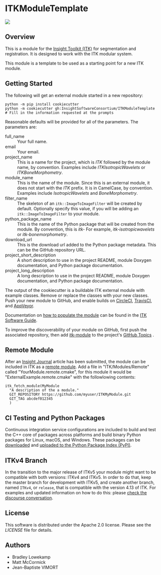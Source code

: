 ITKModuleTemplate
=================

[![][gha-img]][gha-link]

[gha-img]: https://github.com/InsightSoftwareConsortium/ITKModuleTemplate/actions/workflows/build-test-package.yml/badge.svg
[gha-link]: https://github.com/InsightSoftwareConsortium/ITKModuleTemplate/actions/workflows/build-test-package.yml


Overview
--------

This is a module for the [Insight Toolkit (ITK)](https://itk.org) for
segmentation and registration. It is designed to work with the ITK
modular system.

This module is a template to be used as a starting point for a new ITK
module.

Getting Started
---------------

The following will get an external module started in a new repository:

    python -m pip install cookiecutter
    python -m cookiecutter gh:InsightSoftwareConsortium/ITKModuleTemplate
    # Fill in the information requested at the prompts

Reasonable defaults will be provided for all of the parameters. The
parameters are:

<dl>
<dt>full_name</dt>
<dd>Your full name.</dd>

<dt>email</dt>
<dd>Your email.</dd>

<dt>project_name</dt>
<dd>This is a name for the project, which is <i>ITK</i> followed by the module
name, by convention. Examples include <i>ITKIsotropicWavelets</i> or
<i>ITKBoneMorphometry</i>.<dd>

<dt>module_name</dt>
<dd>This is the name of the module. Since this is an external module, it
does not start with the <i>ITK</i> prefix. It is in CamelCase, by convention.
Examples include <i>IsotropicWavelets</i> and <i>BoneMorphometry</i>.<dd>

<dt>filter_name</dt>
<dd>The skeleton of an <code>itk::ImageToImageFilter</code> will be created by default.
Optionally specify this value, if you will be adding an
<code>itk::ImageToImageFilter</code> to your module.</dt>

<dt>python_package_name</dt>
<dd>This is the name of the Python package that will be created from the
module. By convention, this is <i>itk-<project_name in lower case></i>
For example, <i>itk-isotropicwavelets</i> or <i>itk-bonemorphometry</i>.</dd>

<dt>download_url</dt>
<dd>This is the download url added to the Python package metadata. This can
be the GitHub repository URL.</dd>

<dt>project_short_description</dt>
<dd>A short description to use in the project README, module Doxygen
documentation, and Python package documentation.</dd>

<dt>project_long_description</dt>
<dd>A long description to use in the project README, module Doxygen
documentation, and Python package documentation.</dd>
</dl>

The output of the cookiecutter is a buildable ITK external module with
example classes. Remove or replace the classes with your new classes.
Push your new module to GitHub, and enable builds on
[CircleCI](https://circleci.com/), [TravisCI](https://travis-ci.org/),
and [AppVeyor](https://www.appveyor.com/).

Documentation on [how to populate the
module](https://itk.org/ITKSoftwareGuide/html/Book1/ITKSoftwareGuide-Book1ch9.html#x50-1430009)
can be found in the [ITK Software
Guide](https://itk.org/ITKSoftwareGuide/html/).

To improve the discoverability of your module on GitHub, first push the
associated repository, then add
[itk-module](https://github.com/topics/itk-module) to the project's
[GitHub Topics](https://help.github.com/articles/about-topics/) .

Remote Module
-------------

After an [Insight Journal](https://www.insight-journal.org/) article has
been submitted, the module can be included in ITK as a [remote
module](https://itk.org/ITKSoftwareGuide/html/Book1/ITKSoftwareGuide-Book1ch9.html#x55-1640009.7).
Add a file in "ITK/Modules/Remote" called "YourModule.remote.cmake", for
this module it would be "ExternalExample.remote.cmake" with the
followlowing contents:

    itk_fetch_module(MyModule
      "A description of the a module."
      GIT_REPOSITORY https://github.com/myuser/ITKMyModule.git
      GIT_TAG abcdef012345
      )

CI Testing and Python Packages
------------------------------

Continuous integration service configurations are included to build
and test the C++ core of packages across platforms and build binary
Python packages for Linux, macOS, and Windows. These packages can be
[downloaded](https://itkpythonpackage.readthedocs.io/en/master/Build_ITK_Module_Python_packages.html#github-automated-ci-package-builds)
and [uploaded to the Python Package Index
(PyPI)](https://itkpythonpackage.readthedocs.io/en/master/Build_ITK_Module_Python_packages.html#upload-the-packages-to-pypi).

ITKv4 Branch
------------

In the transition to the major release of ITKv5 your module might want
to be compatible with both versions: ITKv4 and ITKv5. In order to do
that, keep the master branch for development with ITKv5, and create
another branch, named `ITKv4`, or `release`, that is compatible with the
version 4.13 of ITK. For examples and updated information on how to do
this: please [check the discourse
conversation](https://discourse.itk.org/t/itk-external-module-github-builds-for-4-x-and-5-x/900).

License
-------

This software is distributed under the Apache 2.0 license. Please see
the *LICENSE* file for details.

Authors
-------

-   Bradley Lowekamp
-   Matt McCormick
-   Jean-Baptiste VIMORT
